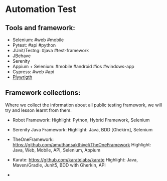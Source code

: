 # Automation Test


## Tools and framework:

- Selenium: #web #mobile
- Pytest: #api #python
- JUnit/Testng: #java #test-framework
- JBehave
- Serenity
- Appium + Selenium: #mobile #android #ios #windows-app
- Cypress: #web #api
- [Plywrigth](https://playwright.dev/)

## Framework collections:
Where we collect the information about all public testing framework, we will try and lesson learnt from them. 

- Robot Framework: 
Highlight: Python, Hybrid Framework, Selenium

- Serenity Java Framework:
Highlight: Java, BDD [Ghekirn], Selenium

- TheOneFramework: https://github.com/amuthansakthivel/TheOneFramework
Highlight: Java, Web, Mobile, API, Selenium, Appium

- Karate: https://github.com/karatelabs/karate
Highlight: Java, Maven/Gradle, Junit5,  BDD with Gherkin, API

- 

